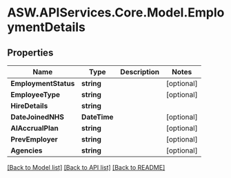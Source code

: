 
# ASW.APIServices.Core.Model.EmploymentDetails

## Properties

Name | Type | Description | Notes
------------ | ------------- | ------------- | -------------
**EmploymentStatus** | **string** |  | [optional] 
**EmployeeType** | **string** |  | [optional] 
**HireDetails** | **string** |  | 
**DateJoinedNHS** | **DateTime** |  | [optional] 
**AlAccrualPlan** | **string** |  | [optional] 
**PrevEmployer** | **string** |  | [optional] 
**Agencies** | **string** |  | [optional] 

[[Back to Model list]](../README.md#documentation-for-models)
[[Back to API list]](../README.md#documentation-for-api-endpoints)
[[Back to README]](../README.md)


